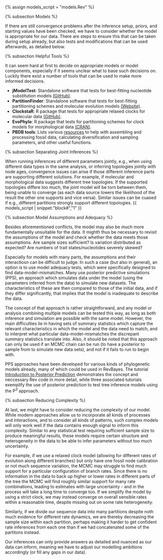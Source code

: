 {% assign models_script = "models.Rev" %}

{% subsection Models %}

If there are still convergence problems after the inference setup, priors, and starting values have been checked, we have to consider whether the model is appropriate for our data. There are steps to ensure this that can be taken during setup already, but also tests and modifications that can be used afterwards, as detailed below.


{% subsection Helpful Tools %}

It can seem hard at first to decide on appropriate models or model components, especially if it seems unclear what to base such decisions on. Luckily there exist a number of tools that can be used to make more informed decisions.

- **jModelTest**: Standalone software that tests for best-fitting nucleotide substitution models [(GitHub)](https://github.com/ddarriba/jmodeltest2/).
- **PartitionFinder**: Standalone software that tests for best-fitting partitioning schemes and molecular evolution models [(Website)](https://www.robertlanfear.com/partitionfinder/).
- **ClockstaR**: R package that tests for appropriate relaxed clocks for molecular data [(GitHub)](https://github.com/sebastianduchene/ClockstaR).
- **EvoPhylo**: R package that tests for partitioning schemes for clock models for morphological data [(CRAN)](https://cran.r-project.org/package=EvoPhylo).
- **PBDB tools**: Lists various [resources](https://paleobiodb.org/#/resources) to help with assembling and processing fossil data, calculating diversification and sampling parameters, and other useful functions.


{% subsection Separating Joint Inferences %}

When running inferences of different parameters jointly, e.g., when using different data types in the same analysis, or inferring topologies jointly with node ages, convergence issues can arise if those different inference parts are supporting different solutions. For example, if molecular and morphological data suggests different tree topologies. If the supported topologies differe too much, the joint model will be torn between them, being unable to converge (as each data source lowers the likelihood of the result the other one supports and vice versa). Similar issues can be cuased if e.g., different partitions strongly support different topologies.
{{ models_script | snippet:"block#","1" }}


{% subsection Model Assumptions and Adequacy %}

Besides aforementioned conflicts, the model may also be much more fundamentally unsuitable for the data. It mighth thus be necessary to revisit the assumptions of the model and check whether the data meets those assumptions. Are sample sizes sufficient? Is variation distributed as expected? Are numbers of trait states/nucleotides severely skewed?

Especially for models with many parts, the assumptions and their interactiosn can be difficult to judge. In such a case (but also in general), an option is to use model adequacy tests, which were specifically designed to find data-model-mismatches. Many use posterior predictive simulations (PPS), an approach which simulates data under the model (using the parameters inferred from the data) to simulate new datasets. The characteristics of these are then compared to those of the initial data, and if they differ significantly, that implies that the model is inadequate to describe the data.

The concept of that approach is rather straightforward, and any model or analysis combining multiple models can be tested this way, as long as both inference and simulation are possible with the same model. However, the main difficulties lie in having sets of summary statistics which capture the relevant characteristics in which the model and the data need to match, and to interpret what particular data-model-mismatches the discrepant summary statistics translate into. Also, it should be noted that this approach can only be used if an MCMC chain can be run (to have a posterior to sample from to simulate new data sets), and not if it fails to run to begin with.

PPS approaches have been developed for various kinds of phylogenetic models already, many of which could be used in RevBayes. The tutorial [Introduction to Posterior Prediction](https://revbayes.github.io/tutorials/intro_posterior_prediction/) demonstrates the concept and neccessary Rev code in more detail, while three associated tutorials exemplify the use of posterior prediction to test tree inference models using the P$^3$ approach.


{% subsection Reducing Complexity %}

At last, we might have to consider reducing the complexity of our model. While modern approaches allow us to incorporate all kinds of processes and interactions, and to consider all kinds of patterns, such complex models will only work well if the data contains enough signal to inform this complexity. Similar to any statistical test requiring sufficient sample size to produce meaningful results, these models require certain structure and heterogeneity in the data to be able to infer parameters without too much uncertainty.

For example, if we use a relaxed clock model (allowing for different rates of evolution along different branches) but only have one fossil node calibration or not much sequence variation, the MCMC may struggle to find much support for a particular configuration of branch rates. Since there is no information in the data to back up higher or lower rates in different parts of the tree the MCMC will find roughly similar support for many rate combinations, leading to estimates with large uncertainty - and in the process will take a long time to converge too. If we simplify the model by using a strict clock, we may instead converge on overall sensible rates within a reasonable time, despite missing out on some rate heterogeneity.

Similarly, if we divide our sequence data into many partitions despite noth much evidence for different rate dynamics, we are thereby decreasing the sample size within each partition, perhaps making it harder to get confident rate inferences from each one than if we had concatenated some of the partitons instead.


Our inferences can only provide answers as detailed and nuanced as our data can inform, meaning we have to adjust our modelling ambitions accordingly (or fill any gaps in our data).


